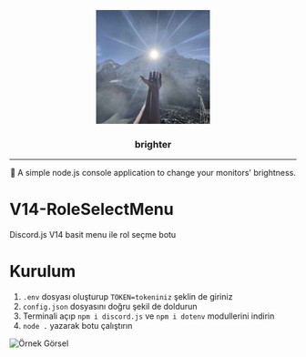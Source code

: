 
<p align="center">
  <a href="" rel="noopener">
 <img width=200px height=200px src="./assets/back.png"></a>
</p>

<h3 align="center">brighter</h3>

---

<p align="center"> 🔆 A simple node.js console application to change your monitors' brightness.<br></p>

# V14-RoleSelectMenu
Discord.js V14 basit menu ile rol seçme botu

# Kurulum
1. `.env` dosyası oluşturup `TOKEN=tokeniniz` şeklin de giriniz
2. `config.json` dosyasını doğru şekil de doldurun
3. Terminali açıp `npm i discord.js` ve `npm i dotenv` modullerini indirin
4. `node .` yazarak botu çalıştırın


![Örnek Görsel](https://github.com/user-attachments/assets/b9e4da75-1c18-4a0e-9d0f-5f8cd1198000)
